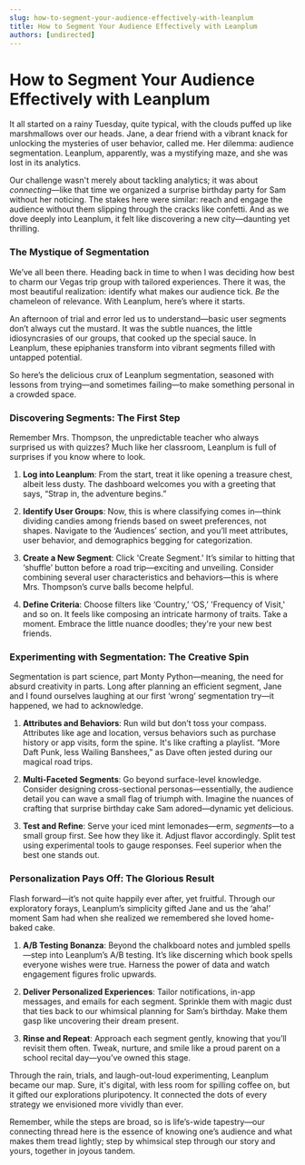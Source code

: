 ```yaml
---
slug: how-to-segment-your-audience-effectively-with-leanplum
title: How to Segment Your Audience Effectively with Leanplum
authors: [undirected]
---
```



# How to Segment Your Audience Effectively with Leanplum

It all started on a rainy Tuesday, quite typical, with the clouds puffed up like marshmallows over our heads. Jane, a dear friend with a vibrant knack for unlocking the mysteries of user behavior, called me. Her dilemma: audience segmentation. Leanplum, apparently, was a mystifying maze, and she was lost in its analytics.

Our challenge wasn't merely about tackling analytics; it was about *connecting*—like that time we organized a surprise birthday party for Sam without her noticing. The stakes here were similar: reach and engage the audience without them slipping through the cracks like confetti. And as we dove deeply into Leanplum, it felt like discovering a new city—daunting yet thrilling.

### The Mystique of Segmentation

We’ve all been there. Heading back in time to when I was deciding how best to charm our Vegas trip group with tailored experiences. There it was, the most beautiful realization: identify what makes our audience tick. *Be* the chameleon of relevance. With Leanplum, here’s where it starts.

An afternoon of trial and error led us to understand—basic user segments don’t always cut the mustard. It was the subtle nuances, the little idiosyncrasies of our groups, that cooked up the special sauce. In Leanplum, these epiphanies transform into vibrant segments filled with untapped potential.

So here’s the delicious crux of Leanplum segmentation, seasoned with lessons from trying—and sometimes failing—to make something personal in a crowded space.

### Discovering Segments: The First Step

Remember Mrs. Thompson, the unpredictable teacher who always surprised us with quizzes? Much like her classroom, Leanplum is full of surprises if you know where to look. 

1. **Log into Leanplum**: From the start, treat it like opening a treasure chest, albeit less dusty. The dashboard welcomes you with a greeting that says, “Strap in, the adventure begins.”

2. **Identify User Groups**: Now, this is where classifying comes in—think dividing candies among friends based on sweet preferences, not shapes. Navigate to the ‘Audiences’ section, and you’ll meet attributes, user behavior, and demographics begging for categorization. 

3. **Create a New Segment**: Click 'Create Segment.' It’s similar to hitting that ‘shuffle’ button before a road trip—exciting and unveiling. Consider combining several user characteristics and behaviors—this is where Mrs. Thompson’s curve balls become helpful.

4. **Define Criteria**: Choose filters like ‘Country,’ ‘OS,’ 'Frequency of Visit,' and so on. It feels like composing an intricate harmony of traits. Take a moment. Embrace the little nuance doodles; they're your new best friends.

### Experimenting with Segmentation: The Creative Spin

Segmentation is part science, part Monty Python—meaning, the need for absurd creativity in parts. Long after planning an efficient segment, Jane and I found ourselves laughing at our first ‘wrong’ segmentation try—it happened, we had to acknowledge.

1. **Attributes and Behaviors**: Run wild but don’t toss your compass. Attributes like age and location, versus behaviors such as purchase history or app visits, form the spine. It's like crafting a playlist. “More Daft Punk, less Wailing Banshees,” as Dave often jested during our magical road trips.

2. **Multi-Faceted Segments**: Go beyond surface-level knowledge. Consider designing cross-sectional personas—essentially, the audience detail you can wave a small flag of triumph with. Imagine the nuances of crafting that surprise birthday cake Sam adored—dynamic yet delicious.

3. **Test and Refine**: Serve your iced mint lemonades—erm, *segments*—to a small group first. See how they like it. Adjust flavor accordingly. Split test using experimental tools to gauge responses. Feel superior when the best one stands out.

### Personalization Pays Off: The Glorious Result

Flash forward—it’s not quite happily ever after, yet fruitful. Through our exploratory forays, Leanplum’s simplicity gifted Jane and us the ‘aha!’ moment Sam had when she realized we remembered she loved home-baked cake.

1. **A/B Testing Bonanza**: Beyond the chalkboard notes and jumbled spells—step into Leanplum’s A/B testing. It’s like discerning which book spells everyone wishes were true. Harness the power of data and watch engagement figures frolic upwards.

2. **Deliver Personalized Experiences**: Tailor notifications, in-app messages, and emails for each segment. Sprinkle them with magic dust that ties back to our whimsical planning for Sam’s birthday. Make them gasp like uncovering their dream present.

3. **Rinse and Repeat**: Approach each segment gently, knowing that you’ll revisit them often. Tweak, nurture, and smile like a proud parent on a school recital day—you’ve owned this stage.

Through the rain, trials, and laugh-out-loud experimenting, Leanplum became our map. Sure, it's digital, with less room for spilling coffee on, but it gifted our explorations pluripotency. It connected the dots of every strategy we envisioned more vividly than ever.

Remember, while the steps are broad, so is life’s-wide tapestry—our connecting thread here is the essence of knowing one’s audience and what makes them tread lightly; step by whimsical step through our story and yours, together in joyous tandem.